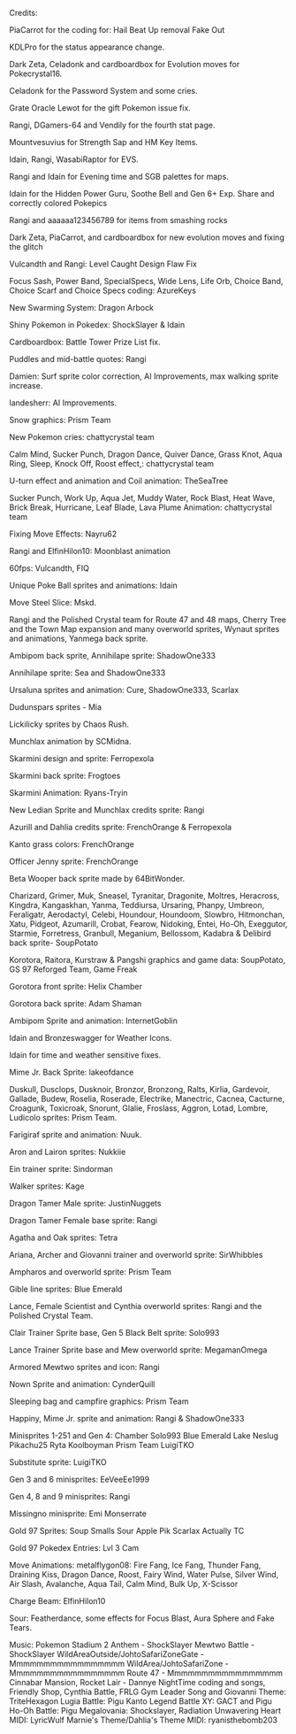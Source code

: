 Credits:

PiaCarrot for the coding for:
Hail
Beat Up removal
Fake Out

KDLPro for the status appearance change.

Dark Zeta, Celadonk and cardboardbox for Evolution moves for Pokecrystal16.

Celadonk for the Password System and some cries.

Grate Oracle Lewot for the gift Pokemon issue fix.

Rangi, DGamers-64 and Vendily for the fourth stat page.

Mountvesuvius for Strength Sap and HM Key Items.

Idain, Rangi, WasabiRaptor for EVS.

Rangi and Idain for Evening time and SGB palettes for maps.

Idain for the Hidden Power Guru, Soothe Bell and Gen 6+ Exp. Share and correctly colored Pokepics

Rangi and aaaaaa123456789 for items from smashing rocks

Dark Zeta, PiaCarrot, and cardboardbox for new evolution moves and fixing the glitch

Vulcandth and Rangi: Level Caught Design Flaw Fix

Focus Sash, Power Band, SpecialSpecs, Wide Lens, Life Orb, Choice Band, Choice Scarf and Choice Specs coding: AzureKeys

New Swarming System: Dragon Arbock

Shiny Pokemon in Pokedex: ShockSlayer & Idain

Cardboardbox: Battle Tower Prize List fix.

Puddles and mid-battle quotes: Rangi

Damien: Surf sprite color correction, AI Improvements, max walking sprite increase.

landesherr: AI Improvements.

Snow graphics: Prism Team

New Pokemon cries: chattycrystal team

Calm Mind, Sucker Punch, Dragon Dance, Quiver Dance, Grass Knot, Aqua Ring, Sleep, Knock Off, Roost effect,: chattycrystal team

U-turn effect and animation and Coil animation: TheSeaTree

Sucker Punch, Work Up, Aqua Jet, Muddy Water, Rock Blast, Heat Wave, Brick Break, Hurricane, Leaf Blade, Lava Plume Animation: chattycrystal team

Fixing Move Effects: Nayru62

Rangi and ElfinHilon10: Moonblast animation

60fps: Vulcandth, FIQ

Unique Poke Ball sprites and animations: Idain

Move Steel Slice: Mskd.

Rangi and the Polished Crystal team for Route 47 and 48 maps, Cherry Tree and the Town Map expansion and many overworld sprites,
Wynaut sprites and animations, Yanmega back sprite.

Ambipom back sprite, Annihilape sprite: ShadowOne333

Annihilape sprite: Sea and ShadowOne333

Ursaluna sprites and animation: Cure, ShadowOne333, Scarlax

Dudunspars sprites - Mia

Lickilicky sprites by Chaos Rush.

Munchlax animation by SCMidna.

Skarmini design and sprite: Ferropexola

Skarmini back sprite: Frogtoes

Skarmini Animation: Ryans-Tryin

New Ledian Sprite and Munchlax credits sprite: Rangi

Azurill and Dahlia credits sprite: FrenchOrange & Ferropexola

Kanto grass colors: FrenchOrange

Officer Jenny sprite: FrenchOrange

Beta Wooper back sprite made by 64BitWonder.

Charizard, Grimer, Muk, Sneasel, Tyranitar, Dragonite, Moltres, Heracross,
Kingdra, Kangaskhan, Yanma, Teddiursa, Ursaring, Phanpy, Umbreon, Feraligatr,
Aerodactyl, Celebi, Houndour, Houndoom, Slowbro, Hitmonchan, Xatu, Pidgeot,
Azumarill, Crobat, Fearow, Nidoking, Entei, Ho-Oh, Exeggutor, Starmie,
Forretress, Granbull, Meganium, Bellossom, Kadabra & Delibird back sprite- SoupPotato

Korotora, Raitora, Kurstraw & Pangshi graphics and game data:
SoupPotato, GS 97 Reforged Team, Game Freak

Gorotora front sprite: Helix Chamber

Gorotora back sprite: Adam Shaman

Ambipom Sprite and animation: InternetGoblin

Idain and Bronzeswagger for Weather Icons.

Idain for time and weather sensitive fixes.

Mime Jr. Back Sprite: lakeofdance

Duskull, Dusclops, Dusknoir, Bronzor, Bronzong, Ralts, Kirlia, Gardevoir, Gallade,
Budew, Roselia, Roserade, Electrike, Manectric, Cacnea, Cacturne, Croagunk,
Toxicroak, Snorunt, Glalie, Froslass, Aggron, Lotad, Lombre, Ludicolo sprites:
Prism Team.

Farigiraf sprite and animation: Nuuk.

Aron and Lairon sprites: Nukkiie

Ein trainer sprite: Sindorman

Walker sprites: Kage

Dragon Tamer Male sprite: JustinNuggets

Dragon Tamer Female base sprite: Rangi

Agatha and Oak sprites: Tetra

Ariana, Archer and Giovanni trainer and overworld sprite: SirWhibbles

Ampharos and overworld sprite: Prism Team

Gible line sprites: Blue Emerald

Lance, Female Scientist and Cynthia overworld sprites: Rangi and the Polished Crystal Team.

Clair Trainer Sprite base, Gen 5 Black Belt sprite: Solo993

Lance Trainer Sprite base and Mew overworld sprite: MegamanOmega

Armored Mewtwo sprites and icon: Rangi

Nown Sprite and animation: CynderQuill

Sleeping bag and campfire graphics: Prism Team

Happiny, Mime Jr. sprite and animation: Rangi & ShadowOne333

Minisprites 1-251 and Gen 4:
Chamber
Solo993
Blue Emerald
Lake
Neslug
Pikachu25
Ryta
Koolboyman
Prism Team
LuigiTKO

Substitute sprite: LuigiTKO

Gen 3 and 6 minisprites:
EeVeeEe1999

Gen 4, 8 and 9 minisprites:
Rangi

Missingno minisprite:
Emi Monserrate

Gold 97 Sprites:
Soup
Smalls
Sour Apple
Pik
Scarlax
Actually TC

Gold 97 Pokedex Entries:
Lvl 3
Cam


Move Animations:
metalflygon08: Fire Fang, Ice Fang, Thunder Fang,
Draining Kiss, Dragon Dance, Roost, Fairy Wind,
Water Pulse, Silver Wind, Air Slash, Avalanche,
Aqua Tail, Calm Mind, Bulk Up, X-Scissor

Charge Beam: ElfinHilon10

Sour: Featherdance, some effects for Focus Blast, Aura Sphere and Fake Tears.

Music:
Pokemon Stadium 2 Anthem - ShockSlayer
Mewtwo Battle - ShockSlayer
WildAreaOutside/JohtoSafariZoneGate - Mmmmmmmmmmmmmmmmm
WildArea/JohtoSafariZone - Mmmmmmmmmmmmmmmmm
Route 47 - Mmmmmmmmmmmmmmmmm
Cinnabar Mansion, Rocket Lair - Dannye
NightTime coding and songs, Friendly Shop, Cynthia Battle, FRLG Gym Leader Song and Giovanni Theme: TriteHexagon
Lugia Battle: Pigu
Kanto Legend Battle XY: GACT and Pigu
Ho-Oh Battle: Pigu
Megalovania: Shockslayer, Radiation
Unwavering Heart MIDI: LyricWulf
Marnie's Theme/Dahlia's Theme MIDI: ryanisthebomb203
